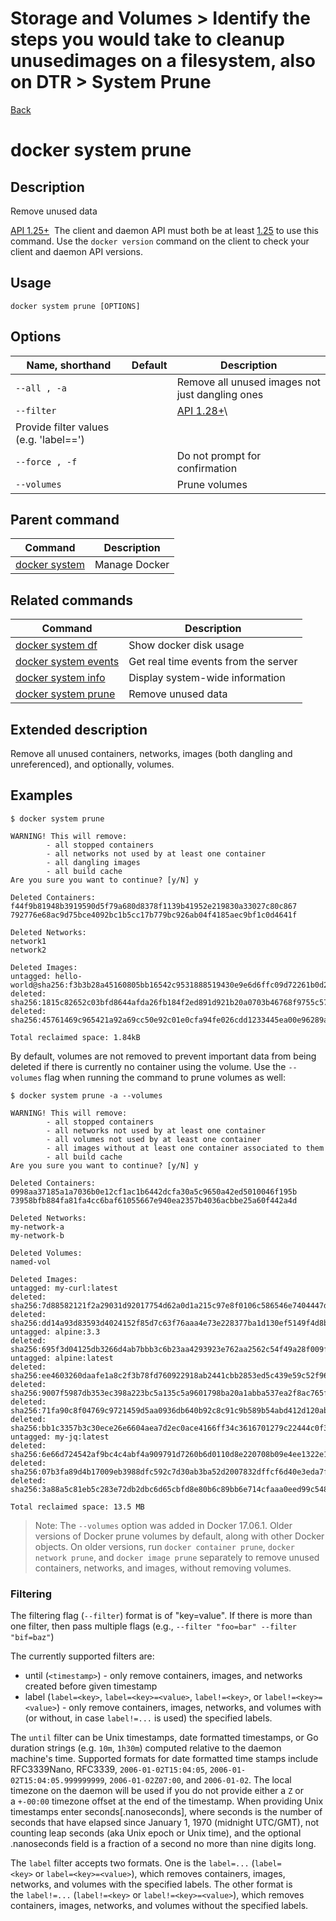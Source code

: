 # Storage and Volumes > Identify​​ the​​ steps ​​you ​​would ​​take ​​to ​​clean​​up ​​unused ​​images​​ on ​​a ​​filesystem,​​ also on DTR > System Prune

[Back](./ReadMe.md)

docker system prune
===================

Description[](https://docs.docker.com/engine/reference/commandline/system_prune/#description)
---------------------------------------------------------------------------------------------

Remove unused data

[API 1.25+](https://docs.docker.com/engine/api/v1.25/)  The client and daemon API must both be at least [1.25](https://docs.docker.com/engine/api/v1.25/) to use this command. Use the `docker version` command on the client to check your client and daemon API versions.

Usage[](https://docs.docker.com/engine/reference/commandline/system_prune/#usage)
---------------------------------------------------------------------------------

```
docker system prune [OPTIONS]

```

Options[](https://docs.docker.com/engine/reference/commandline/system_prune/#options)
-------------------------------------------------------------------------------------

| Name, shorthand | Default | Description |
| --- | --- | --- |
| `--all , -a` |  | Remove all unused images not just dangling ones |
| `--filter` |  | [API 1.28+](https://docs.docker.com/engine/api/v1.28/)\
Provide filter values (e.g. 'label==') |
| `--force , -f` |  | Do not prompt for confirmation |
| `--volumes` |  | Prune volumes |

Parent command[](https://docs.docker.com/engine/reference/commandline/system_prune/#parent-command)
---------------------------------------------------------------------------------------------------

| Command | Description |
| --- | --- |
| [docker system](https://docs.docker.com/engine/reference/commandline/system) | Manage Docker |

Related commands[](https://docs.docker.com/engine/reference/commandline/system_prune/#related-commands)
-------------------------------------------------------------------------------------------------------

| Command | Description |
| --- | --- |
| [docker system df](https://docs.docker.com/engine/reference/commandline/system_df/) | Show docker disk usage |
| [docker system events](https://docs.docker.com/engine/reference/commandline/system_events/) | Get real time events from the server |
| [docker system info](https://docs.docker.com/engine/reference/commandline/system_info/) | Display system-wide information |
| [docker system prune](https://docs.docker.com/engine/reference/commandline/system_prune/) | Remove unused data |

Extended description[](https://docs.docker.com/engine/reference/commandline/system_prune/#extended-description)
---------------------------------------------------------------------------------------------------------------

Remove all unused containers, networks, images (both dangling and unreferenced), and optionally, volumes.

Examples[](https://docs.docker.com/engine/reference/commandline/system_prune/#examples)
---------------------------------------------------------------------------------------

```
$ docker system prune

WARNING! This will remove:
        - all stopped containers
        - all networks not used by at least one container
        - all dangling images
        - all build cache
Are you sure you want to continue? [y/N] y

Deleted Containers:
f44f9b81948b3919590d5f79a680d8378f1139b41952e219830a33027c80c867
792776e68ac9d75bce4092bc1b5cc17b779bc926ab04f4185aec9bf1c0d4641f

Deleted Networks:
network1
network2

Deleted Images:
untagged: hello-world@sha256:f3b3b28a45160805bb16542c9531888519430e9e6d6ffc09d72261b0d26ff74f
deleted: sha256:1815c82652c03bfd8644afda26fb184f2ed891d921b20a0703b46768f9755c57
deleted: sha256:45761469c965421a92a69cc50e92c01e0cfa94fe026cdd1233445ea00e96289a

Total reclaimed space: 1.84kB

```

By default, volumes are not removed to prevent important data from being deleted if there is currently no container using the volume. Use the `--volumes` flag when running the command to prune volumes as well:

```
$ docker system prune -a --volumes

WARNING! This will remove:
        - all stopped containers
        - all networks not used by at least one container
        - all volumes not used by at least one container
        - all images without at least one container associated to them
        - all build cache
Are you sure you want to continue? [y/N] y

Deleted Containers:
0998aa37185a1a7036b0e12cf1ac1b6442dcfa30a5c9650a42ed5010046f195b
73958bfb884fa81fa4cc6baf61055667e940ea2357b4036acbbe25a60f442a4d

Deleted Networks:
my-network-a
my-network-b

Deleted Volumes:
named-vol

Deleted Images:
untagged: my-curl:latest
deleted: sha256:7d88582121f2a29031d92017754d62a0d1a215c97e8f0106c586546e7404447d
deleted: sha256:dd14a93d83593d4024152f85d7c63f76aaa4e73e228377ba1d130ef5149f4d8b
untagged: alpine:3.3
deleted: sha256:695f3d04125db3266d4ab7bbb3c6b23aa4293923e762aa2562c54f49a28f009f
untagged: alpine:latest
deleted: sha256:ee4603260daafe1a8c2f3b78fd760922918ab2441cbb2853ed5c439e59c52f96
deleted: sha256:9007f5987db353ec398a223bc5a135c5a9601798ba20a1abba537ea2f8ac765f
deleted: sha256:71fa90c8f04769c9721459d5aa0936db640b92c8c91c9b589b54abd412d120ab
deleted: sha256:bb1c3357b3c30ece26e6604aea7d2ec0ace4166ff34c3616701279c22444c0f3
untagged: my-jq:latest
deleted: sha256:6e66d724542af9bc4c4abf4a909791d7260b6d0110d8e220708b09e4ee1322e1
deleted: sha256:07b3fa89d4b17009eb3988dfc592c7d30ab3ba52d2007832dffcf6d40e3eda7f
deleted: sha256:3a88a5c81eb5c283e72db2dbc6d65cbfd8e80b6c89bb6e714cfaaa0eed99c548

Total reclaimed space: 13.5 MB

```

> Note: The `--volumes` option was added in Docker 17.06.1. Older versions of Docker prune volumes by default, along with other Docker objects. On older versions, run `docker container prune`, `docker network prune`, and `docker image prune` separately to remove unused containers, networks, and images, without removing volumes.

### Filtering[](https://docs.docker.com/engine/reference/commandline/system_prune/#filtering)

The filtering flag (`--filter`) format is of "key=value". If there is more than one filter, then pass multiple flags (e.g., `--filter "foo=bar" --filter "bif=baz"`)

The currently supported filters are:

-   until (`<timestamp>`) - only remove containers, images, and networks created before given timestamp
-   label (`label=<key>`, `label=<key>=<value>`, `label!=<key>`, or `label!=<key>=<value>`) - only remove containers, images, networks, and volumes with (or without, in case `label!=...` is used) the specified labels.

The `until` filter can be Unix timestamps, date formatted timestamps, or Go duration strings (e.g. `10m`, `1h30m`) computed relative to the daemon machine's time. Supported formats for date formatted time stamps include RFC3339Nano, RFC3339, `2006-01-02T15:04:05`, `2006-01-02T15:04:05.999999999`, `2006-01-02Z07:00`, and `2006-01-02`. The local timezone on the daemon will be used if you do not provide either a `Z` or a `+-00:00` timezone offset at the end of the timestamp. When providing Unix timestamps enter seconds[.nanoseconds], where seconds is the number of seconds that have elapsed since January 1, 1970 (midnight UTC/GMT), not counting leap seconds (aka Unix epoch or Unix time), and the optional .nanoseconds field is a fraction of a second no more than nine digits long.

The `label` filter accepts two formats. One is the `label=...` (`label=<key>` or `label=<key>=<value>`), which removes containers, images, networks, and volumes with the specified labels. The other format is the `label!=...` (`label!=<key>` or `label!=<key>=<value>`), which removes containers, images, networks, and volumes without the specified labels.